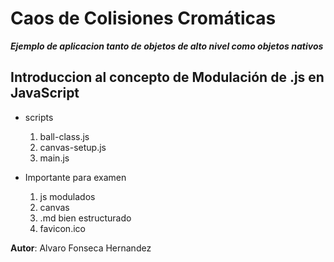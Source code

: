 <!-- Equivalente a h1 -->
# Caos de Colisiones Cromáticas 

 <!-- Cursiva -->
***Ejemplo de aplicacion tanto de objetos de alto nivel como objetos nativos*** 
 <!-- Equivalente a h2 -->
 ## Introduccion al concepto de Modulación de .js en JavaScript

<!-- Lista desordenada (Para ser ordenada se ponen los numeros) -->
* scripts
    1. ball-class.js
    2. canvas-setup.js
    3. main.js

* Importante para examen
    1. js modulados
    2. canvas
    3. .md bien estructurado
    4. favicon.ico

<!-- Negrita -->
**Autor**: Alvaro Fonseca Hernandez

